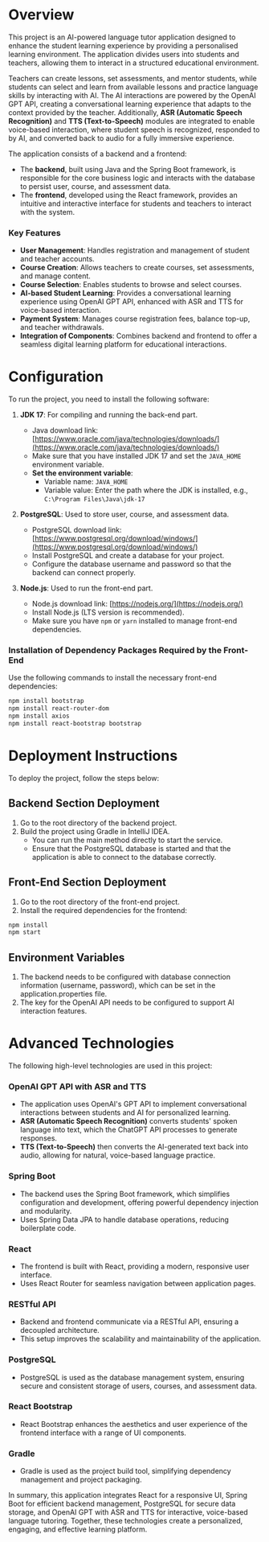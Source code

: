 # Overview

This project is an AI-powered language tutor application designed to enhance the student learning experience by providing a personalised learning environment. The application divides users into students and teachers, allowing them to interact in a structured educational environment.

Teachers can create lessons, set assessments, and mentor students, while students can select and learn from available lessons and practice language skills by interacting with AI. The AI interactions are powered by the OpenAI GPT API, creating a conversational learning experience that adapts to the context provided by the teacher. Additionally, **ASR (Automatic Speech Recognition)** and **TTS (Text-to-Speech)** modules are integrated to enable voice-based interaction, where student speech is recognized, responded to by AI, and converted back to audio for a fully immersive experience.

The application consists of a backend and a frontend:
- The **backend**, built using Java and the Spring Boot framework, is responsible for the core business logic and interacts with the database to persist user, course, and assessment data.
- The **frontend**, developed using the React framework, provides an intuitive and interactive interface for students and teachers to interact with the system.

### Key Features
- **User Management**: Handles registration and management of student and teacher accounts.
- **Course Creation**: Allows teachers to create courses, set assessments, and manage content.
- **Course Selection**: Enables students to browse and select courses.
- **AI-based Student Learning**: Provides a conversational learning experience using OpenAI GPT API, enhanced with ASR and TTS for voice-based interaction.
- **Payment System**: Manages course registration fees, balance top-up, and teacher withdrawals.
- **Integration of Components**: Combines backend and frontend to offer a seamless digital learning platform for educational interactions.

# Configuration

To run the project, you need to install the following software:

1. **JDK 17**: For compiling and running the back-end part.
   - Java download link: [https://www.oracle.com/java/technologies/downloads/](https://www.oracle.com/java/technologies/downloads/)
   - Make sure that you have installed JDK 17 and set the `JAVA_HOME` environment variable.
   - **Set the environment variable**:
     - Variable name: `JAVA_HOME`
     - Variable value: Enter the path where the JDK is installed, e.g., `C:\Program Files\Java\jdk-17`

2. **PostgreSQL**: Used to store user, course, and assessment data.
   - PostgreSQL download link: [https://www.postgresql.org/download/windows/](https://www.postgresql.org/download/windows/)
   - Install PostgreSQL and create a database for your project.
   - Configure the database username and password so that the backend can connect properly.

3. **Node.js**: Used to run the front-end part.
   - Node.js download link: [https://nodejs.org/](https://nodejs.org/)
   - Install Node.js (LTS version is recommended).
   - Make sure you have `npm` or `yarn` installed to manage front-end dependencies.

### Installation of Dependency Packages Required by the Front-End

Use the following commands to install the necessary front-end dependencies:

```bash
npm install bootstrap
npm install react-router-dom
npm install axios
npm install react-bootstrap bootstrap
```

# Deployment Instructions

To deploy the project, follow the steps below:

## Backend Section Deployment

1. Go to the root directory of the backend project.
2. Build the project using Gradle in IntelliJ IDEA.
   - You can run the main method directly to start the service.
   - Ensure that the PostgreSQL database is started and that the application is able to connect to the database correctly.

## Front-End Section Deployment

1. Go to the root directory of the front-end project.
2. Install the required dependencies for the frontend:
   
 ```bash
npm install
npm start
 ```

## Environment Variables

1. The backend needs to be configured with database connection information (username, password), which can be set in the application.properties file.
2. The key for the OpenAI API needs to be configured to support AI interaction features.

# Advanced Technologies

The following high-level technologies are used in this project:

### OpenAI GPT API with ASR and TTS
- The application uses OpenAI's GPT API to implement conversational interactions between students and AI for personalized learning.
- **ASR (Automatic Speech Recognition)** converts students' spoken language into text, which the ChatGPT API processes to generate responses.
- **TTS (Text-to-Speech)** then converts the AI-generated text back into audio, allowing for natural, voice-based language practice.

### Spring Boot
- The backend uses the Spring Boot framework, which simplifies configuration and development, offering powerful dependency injection and modularity.
- Uses Spring Data JPA to handle database operations, reducing boilerplate code.

### React
- The frontend is built with React, providing a modern, responsive user interface.
- Uses React Router for seamless navigation between application pages.

### RESTful API
- Backend and frontend communicate via a RESTful API, ensuring a decoupled architecture.
- This setup improves the scalability and maintainability of the application.

### PostgreSQL
- PostgreSQL is used as the database management system, ensuring secure and consistent storage of users, courses, and assessment data.

### React Bootstrap
- React Bootstrap enhances the aesthetics and user experience of the frontend interface with a range of UI components.

### Gradle
- Gradle is used as the project build tool, simplifying dependency management and project packaging.

In summary, this application integrates React for a responsive UI, Spring Boot for efficient backend management, PostgreSQL for secure data storage, and OpenAI GPT with ASR and TTS for interactive, voice-based language tutoring. Together, these technologies create a personalized, engaging, and effective learning platform.
